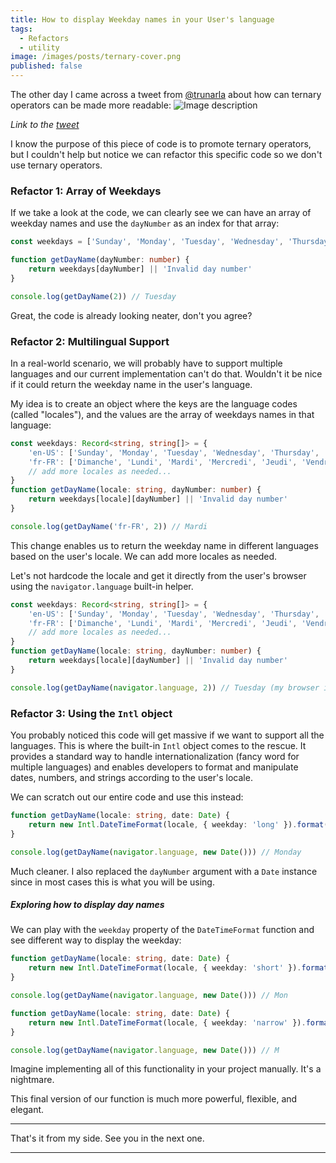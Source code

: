 ```yaml
---
title: How to display Weekday names in your User's language
tags:
  - Refactors
  - utility
image: /images/posts/ternary-cover.png
published: false
---
```


The other day I came across a tweet from [@trunarla](https://twitter.com/trunarla) about how can ternary operators can be made more readable:
![Image description](https://dev-to-uploads.s3.amazonaws.com/uploads/articles/ucjelyyfgigmzvab2czi.png)

_Link to the [tweet](https://twitter.com/trunarla/status/1661132581642076160?t=mRg5ukz3PsHW0gCSwTs9Pw&s=19)_

I know the purpose of this piece of code is to promote ternary operators, but I couldn't help but notice we can refactor this specific code so we don't use ternary operators.


### Refactor 1: Array of Weekdays
If we take a look at the code, we can clearly see we can have an array of weekday names and use the `dayNumber` as an index for that array:

```ts
const weekdays = ['Sunday', 'Monday', 'Tuesday', 'Wednesday', 'Thursday', 'Friday', 'Saturday']

function getDayName(dayNumber: number) {
	return weekdays[dayNumber] || 'Invalid day number'
}

console.log(getDayName(2)) // Tuesday
```

Great, the code is already looking neater, don't you agree?

### Refactor 2: Multilingual Support
In a real-world scenario, we will probably have to support multiple languages and our current implementation can't do that. Wouldn't it be nice if it could return the weekday name in the user's language.

My idea is to create an object where the keys are the language codes (called "locales"), and the values are the array of weekdays names in that language:

```ts
const weekdays: Record<string, string[]> = {
	'en-US': ['Sunday', 'Monday', 'Tuesday', 'Wednesday', 'Thursday', 'Friday', 'Saturday'],
	'fr-FR': ['Dimanche', 'Lundi', 'Mardi', 'Mercredi', 'Jeudi', 'Vendredi', 'Samedi'],
	// add more locales as needed...
}
function getDayName(locale: string, dayNumber: number) {
	return weekdays[locale][dayNumber] || 'Invalid day number'
}

console.log(getDayName('fr-FR', 2)) // Mardi
```

This change enables us to return the weekday name in different languages based on the user's locale. We can add more locales as needed.

Let's not hardcode the locale and get it directly from the user's browser using the `navigator.language` built-in helper.

```ts
const weekdays: Record<string, string[]> = {
	'en-US': ['Sunday', 'Monday', 'Tuesday', 'Wednesday', 'Thursday', 'Friday', 'Saturday'],
	'fr-FR': ['Dimanche', 'Lundi', 'Mardi', 'Mercredi', 'Jeudi', 'Vendredi', 'Samedi'],
	// add more locales as needed...
}
function getDayName(locale: string, dayNumber: number) {
	return weekdays[locale][dayNumber] || 'Invalid day number'
}

console.log(getDayName(navigator.language, 2)) // Tuesday (my browser is in English)
```

### Refactor 3: Using the `Intl` object
You probably noticed this code will get massive if we want to support all the languages. This is where the built-in `Intl` object comes to the rescue. It provides a standard way to handle internationalization (fancy word for multiple languages) and enables developers to format and manipulate dates, numbers, and strings according to the user's locale.


We can scratch out our entire code and use this instead:

```ts
function getDayName(locale: string, date: Date) {
	return new Intl.DateTimeFormat(locale, { weekday: 'long' }).format(date)
}

console.log(getDayName(navigator.language, new Date())) // Monday
```

Much cleaner. I also replaced the `dayNumber` argument with a `Date` instance since in most cases this is what you will be using.

##### Exploring how to display day names
We can play with the `weekday` property of the `DateTimeFormat` function and see different way to display the weekday:

```ts
function getDayName(locale: string, date: Date) {
	return new Intl.DateTimeFormat(locale, { weekday: 'short' }).format(date)
}

console.log(getDayName(navigator.language, new Date())) // Mon
```

```ts
function getDayName(locale: string, date: Date) {
	return new Intl.DateTimeFormat(locale, { weekday: 'narrow' }).format(date)
}

console.log(getDayName(navigator.language, new Date())) // M
```

Imagine implementing all of this functionality in your project manually. It's a nightmare.



This final version of our function is much more powerful, flexible, and elegant.

---

That's it from my side. See you in the next one.

---

[//]: # (Twitter: [Ionel Lupu]&#40;https://twitter.com/ionelLupu_&#41;)
[//]: # (Website: [ionel-lupu.com]&#40;https://ionel-lupu.com&#41;)
[//]: # (Twitter at [@TypetronWeb]&#40;https://twitter.com/TypetronWeb&#41;)
[//]: # (Come and leave a question on [Reddit]&#40;https://www.reddit.com/r/typetron&#41;)
[//]: # (Join [the Facebook]&#40;https://www.facebook.com/Typetron-662589810876633/&#41; group)
[//]: # (Let's talk on [Slack]&#40;https://typetron.slack.com&#41;)
